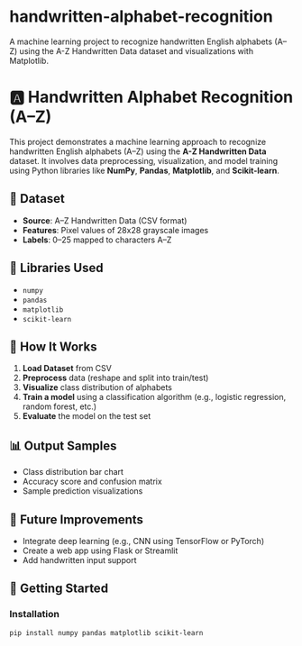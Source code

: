 # handwritten-alphabet-recognition
A machine learning project to recognize handwritten English alphabets (A–Z) using the A-Z Handwritten Data dataset and visualizations with Matplotlib.
# 🅰️ Handwritten Alphabet Recognition (A–Z)

This project demonstrates a machine learning approach to recognize handwritten English alphabets (A–Z) using the **A-Z Handwritten Data** dataset. It involves data preprocessing, visualization, and model training using Python libraries like **NumPy**, **Pandas**, **Matplotlib**, and **Scikit-learn**.

## 📁 Dataset

- **Source**: A–Z Handwritten Data (CSV format)
- **Features**: Pixel values of 28x28 grayscale images
- **Labels**: 0–25 mapped to characters A–Z

## 🔧 Libraries Used

- `numpy`
- `pandas`
- `matplotlib`
- `scikit-learn`

## 🚀 How It Works

1. **Load Dataset** from CSV
2. **Preprocess** data (reshape and split into train/test)
3. **Visualize** class distribution of alphabets
4. **Train a model** using a classification algorithm (e.g., logistic regression, random forest, etc.)
5. **Evaluate** the model on the test set

## 📊 Output Samples

- Class distribution bar chart
- Accuracy score and confusion matrix
- Sample prediction visualizations

## 🧠 Future Improvements

- Integrate deep learning (e.g., CNN using TensorFlow or PyTorch)
- Create a web app using Flask or Streamlit
- Add handwritten input support

## 🏁 Getting Started

### Installation

```bash
pip install numpy pandas matplotlib scikit-learn

